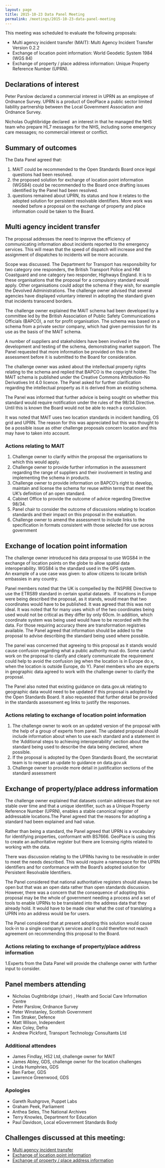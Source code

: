 ```yaml
---
layout: page
title: 2015-10-23 Data Panel Meeting
permalink: /meetings/2015-10-23-data-panel-meeting
---
```


This meeting was scheduled to evaluate the following proposals:

*   Multi agency incident transfer (MAIT): Multi Agency Incident Transfer Version 0.2.2
*   Exchange of location point information: World Geodetic System 1984 (WGS 84)
*   Exchange of property / place address information: Unique Property Reference Number (UPRN).

## Declarations of interest

Peter Parslow declared a commercial interest in UPRN as an employee of Ordnance Survey. UPRN is a product of GeoPlace a public sector limited liability partnership between the Local Government Association and Ordnance Survey.

Nicholas Oughtibridge declared  an interest in that he managed the NHS team who prepare HL7 messages for the NHS, including some emergency care messages; no commercial interest or conflict.

## Summary of outcomes

The Data Panel agreed that: 

1. MAIT could be recommended to the Open Standards Board once legal questions had been resolved.
2. the proposed solution for exchange of location point information (WGS84) could be recommended to the Board once drafting issues identified by the Panel had been resolved.
3. questions remained about UPRN, its status and how it relates to the adopted solution for persistent resolvable identifiers. More work was needed before a proposal on the exchange of property and place information could be taken to the Board.

## Multi agency incident transfer

The proposal addresses the need to improve the efficiency of communicating information about incidents reported to the emergency services. This will mean that the speed of dispatch will increase and the assignment of dispatches to incidents will be more accurate.

Scope was discussed. The Department for Transport has responsibility for two category one responders, the British Transport Police and HM Coastguard and one category two responder, Highways England. It is to these organisations that the proposal for a compulsory standard would apply. Other organisations could adopt the schema if they wish, for example the Devolved Administrations. The challenge owner advised that several agencies have displayed voluntary interest in adopting the standard given that incidents transcend borders.

The challenge owner explained the MAIT schema had been developed by a committee led by the British Association of Public Safety Communications Officials (BAPCO), a not for profit organisation. The schema was based on a schema from a private sector company, which had given permission for its use as the basis of the MAIT schema. 

A number of suppliers and stakeholders have been involved in the development and testing of the schema, demonstrating market support. The Panel requested that more information be provided on this in the assessment before it is submitted to the Board for consideration.

The challenge owner was asked about the intellectual property rights relating to the schema and replied that BAPCO is the copyright holder. The MAIT schema is published under the Creative Commons Attribution-No Derivatives Int 4.0 licence. The Panel asked for further clarification regarding the intellectual property as it is derived from an existing schema. 

The Panel was informed that further advice is being sought on whether this standard would require notification under the rules of the 98/34 Directive. Until this is known the Board would not be able to reach a conclusion. 

It was noted that MAIT uses two location standards in incident handling, OS grid and UPRN. The reason for this was appreciated but this was thought to be a possible issue as other challenge proposals concern location and this may have to taken into account. 

### Actions relating to MAIT

1. Challenge owner to clarify within the proposal the organisations to which this would apply.
2. Challenge owner to provide further information in the assessment regarding the range of suppliers and their involvement in testing and implementing the schema in products.
3. Challenge owner to provide information on BAPCO’s right to develop, maintain and license the schema for reuse within terms that meet the UK’s definition of an open standard.
4. Cabinet Office to provide the outcome of advice regarding Directive 98/34. 
5. Panel chair to consider the outcome of discussions relating to location standards and their impact on this proposal in the evaluation.
6. Challenge owner to amend the assessment to include links to the specification in formats consistent with those selected for use across government

## Exchange of location point information

The challenge owner introduced his data proposal to use WGS84 in the exchange of location points on the globe to allow spatial data interoperability. WGS84 is the standard used in the GPS system.  
An example of a use case was given: to allow citizens to locate british embassies in any country.

Panel members noted that the UK is compelled by the INSPIRE Directive to use the ETRS89 standard in certain spatial datasets.  If locations in Europe were being described the proposal, as it stands, would mean that two coordinates would have to be published. It was agreed that this was not ideal. It was noted that for many uses which of the two coordinates being used would not be critical as they differ by only 60cm. In addition, which coordinate system was being used would have to be recorded with the data. For those requiring accuracy there are transformation registries available. The Panel agreed that information should be added to the proposal to advise describing the standard being used where possible.

The panel was concerned that agreeing to this proposal as it stands would cause confusion regarding what a public authority must do. Some careful work on the proposal to clarify and clearly communicate the requirement could help to avoid the confusion (eg when the location is in Europe do x, when the location is outside Europe, do Y). Panel members who are experts in geographic data agreed to work with the challenge owner to clarify the proposal.

The Panel also noted that existing guidance on data.gov.uk relating to geographic data would need to be updated if this proposal is adopted by the Open Standards Board. It also requested that further detail be provided in the standards assessment eg links to justify the responses.

### Actions relating to exchange of location point information

1. The challenge owner to work on an updated version of the proposal with the help of a group of experts from panel. The updated proposal should include information about when to use each standard and a statement in the ‘Additional steps to achieving interoperability’ section about the standard being used to describe the data being declared, where possible.  
2. If the proposal is adopted by the Open Standards Board, the secretariat team is to request an update to guidance on data.gov.uk  
3. Challenge owner to provide more detail in justification sections of the standard assessment

## Exchange of property/place address information

The challenge owner explained that datasets contain addresses that are not stable over time and that a unique identifier, such as a Unique Property Reference Number (UPRN), enables a stable canonical register of addressable locations.The Panel agreed that the reasons for adopting a standard had been explained and had value.

Rather than being a standard, the Panel agreed that UPRN is a vocabulary for identifying properties, conformant with BS7666. GeoPlace is using this to create an authoritative register but there are licensing rights related to working with the data.

There was discussion relating to the UPRNs having to be resolvable in order to meet the needs described. This would require a namespace for the UPRN identifiers and for conformance with the Board’s adopted solution for Persistent Resolvable Identifiers. 

The Panel considered that national authoritative registers should always be open but that was an open data rather than open standards discussion. However, there was a concern that the consequence of adopting this proposal may be the whole of government needing a process and a set of tools to enable UPRNs to be translated into the address data that they already hold. It would have to be made clear what the cost of translating a UPRN into an address would be for users.

The Panel considered that at present adopting this solution would cause lock-in to a single company’s services and it could therefore not reach agreement on recommending this proposal to the Board.

### Actions relating to exchange of property/place address information

1.Experts from the Data Panel will provide the challenge owner with further input to consider.

## Panel members attending  
* Nicholas Oughtibridge (chair) , Health and Social Care Information Centre  
* Peter Parslow, Ordnance Survey  
* Peter Winstanley, Scottish Government  
* Tim Straker, Defence  
* Matt Wilson, Independent  
* Alex Coley, Defra   
* Andrew Pickford, Transport Technology Consultants Ltd

### Additional attendees  
* James Findlay, HS2 Ltd, challenge owner for MAIT   
* James Abley, GDS, challenge owner for the location challenges  
* Linda Humphries, GDS  
* Ben Farber, GDS  
* Lawrence Greenwood, GDS 

### Apologies
* Gareth Rushgrove, Puppet Labs  
* Graham Peek, Parliament   
* Anthea Seles, The National Archives  
* Terry Knowles, Department for Education   
* Paul Davidson, Local eGovernment Standards Body

## Challenges discussed at this meeting:

* [Multi agency incident transfer](https://standards.data.gov.uk/challenge/multi-agency-incident-transfer)
* [Exchange of location point information](https://standards.data.gov.uk/challenge/exchange-location-point-information)
* [Exchange of property / place address information](https://standards.data.gov.uk/challenge/exchange-property-place-address-information)
